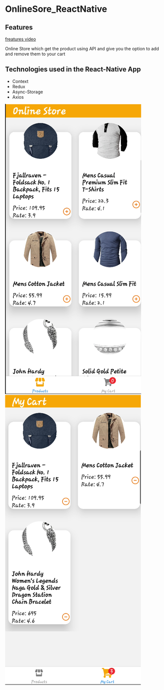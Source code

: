 # OnlineSore_ReactNative
<h2>Features</h2>
<a href="https://youtu.be/rJ2AkVVQH2g">freatures video</a>
<p>Online Store which get the product using API and give you the option to add and remove them to your cart</p>
<div>
<h2>Technologies used in the React-Native App</h2>
<ul>
<li>Context</li>
<li>Redux</li>
<li>Async-Storage</li>
<li>Axios</li>
</ul>
<img src="./assets/1.png">
</div>
<div>
<img src="./assets/2.png">
</div>
